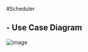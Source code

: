 #Scheduler

## - Use Case Diagram

![image](https://github.com/kwj0605/SCHEDULER/assets/107970778/aa08eb80-90b2-4355-9dcc-c54dad260181)
